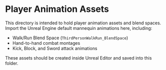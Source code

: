 # Player Animation Assets

This directory is intended to hold player animation assets and blend spaces.
Import the Unreal Engine default mannequin animations here, including:

- Walk/Run Blend Space (`ThirdPersonWalkRun_BlendSpace`)
- Hand-to-hand combat montages
- Kick, Block, and Sword attack animations

These assets should be created inside Unreal Editor and saved into this folder.
